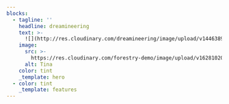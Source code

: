 ```yaml
---
blocks:
  - tagline: ''
    headline: dreamineering
    text: >-
      ![](http://res.cloudinary.com/dreamineering/image/upload/v1446389162/sample.jpg)
    image:
      src: >-
        https://res.cloudinary.com/forestry-demo/image/upload/v1628102029/tina-cloud-starter/tina-illustration.WebP
      alt: Tina
    color: tint
    _template: hero
  - color: tint
    _template: features
---
```


